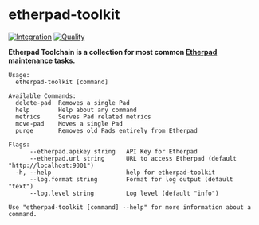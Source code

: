 # etherpad-toolkit

[![Integration](https://github.com/systemli/etherpad-toolkit/actions/workflows/integration.yml/badge.svg)](https://github.com/systemli/etherpad-toolkit/actions/workflows/integration.yml) [![Quality](https://github.com/systemli/etherpad-toolkit/actions/workflows/quality.yml/badge.svg)](https://github.com/systemli/etherpad-toolkit/actions/workflows/quality.yml)

**Etherpad Toolchain is a collection for most common [Etherpad](https://github.com/ether/etherpad-lite) maintenance tasks.**

```
Usage:
  etherpad-toolkit [command]

Available Commands:
  delete-pad  Removes a single Pad
  help        Help about any command
  metrics     Serves Pad related metrics
  move-pad    Moves a single Pad
  purge       Removes old Pads entirely from Etherpad

Flags:
      --etherpad.apikey string   API Key for Etherpad
      --etherpad.url string      URL to access Etherpad (default "http://localhost:9001")
  -h, --help                     help for etherpad-toolkit
      --log.format string        Format for log output (default "text")
      --log.level string         Log level (default "info")

Use "etherpad-toolkit [command] --help" for more information about a command.
```
